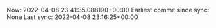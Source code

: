Now: 2022-04-08 23:41:35.088190+00:00 Earliest commit since sync: None Last sync: 2022-04-08 23:16:25+00:00
